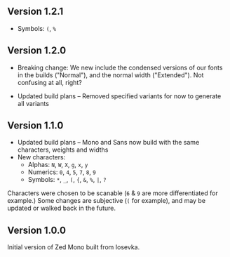 ## Version 1.2.1
- Symbols: `(`, `%`

## Version 1.2.0

- Breaking change: We new include the condensed versions of our fonts in the builds ("Normal"), and the normal width ("Extended"). Not confusing at all, right?

- Updated build plans – Removed specified variants for now to generate all variants


## Version 1.1.0

- Updated build plans – Mono and Sans now build with the same characters, weights and widths
- New characters:
  - Alphas: `N`, `W`, `X`, `g`, `x`, `y`
  - Numerics: `0`, `4`, `5`, `7`, `8`, `9`
  - Symbols: `*`, `_`, `(`, `{`, `&`, `%`, `|`, `?`

Characters were chosen to be scanable (`6` & `9` are more differentiated for example.) Some changes are subjective (`(` for example), and may be updated or walked back in the future.

## Version 1.0.0

Initial version of Zed Mono built from Iosevka.